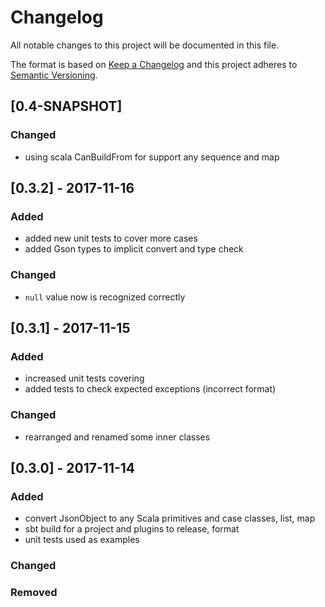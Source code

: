# Changelog
All notable changes to this project will be documented in this file.

The format is based on [Keep a Changelog](http://keepachangelog.com/en/1.0.0/)
and this project adheres to [Semantic Versioning](http://semver.org/spec/v2.0.0.html).

## [0.4-SNAPSHOT]
### Changed
- using scala CanBuildFrom for support any sequence and map

## [0.3.2] - 2017-11-16
### Added
- added new unit tests to cover more cases
- added Gson types to implicit convert and type check

### Changed
- `null` value now is recognized correctly 

## [0.3.1] - 2017-11-15
### Added
- increased unit tests covering
- added tests to check expected exceptions (incorrect format)

### Changed
- rearranged and renamed some inner classes

## [0.3.0] - 2017-11-14
### Added
- convert JsonObject to any Scala primitives and case classes, list, map
- sbt build for a project and plugins to release, format
- unit tests used as examples

### Changed

### Removed